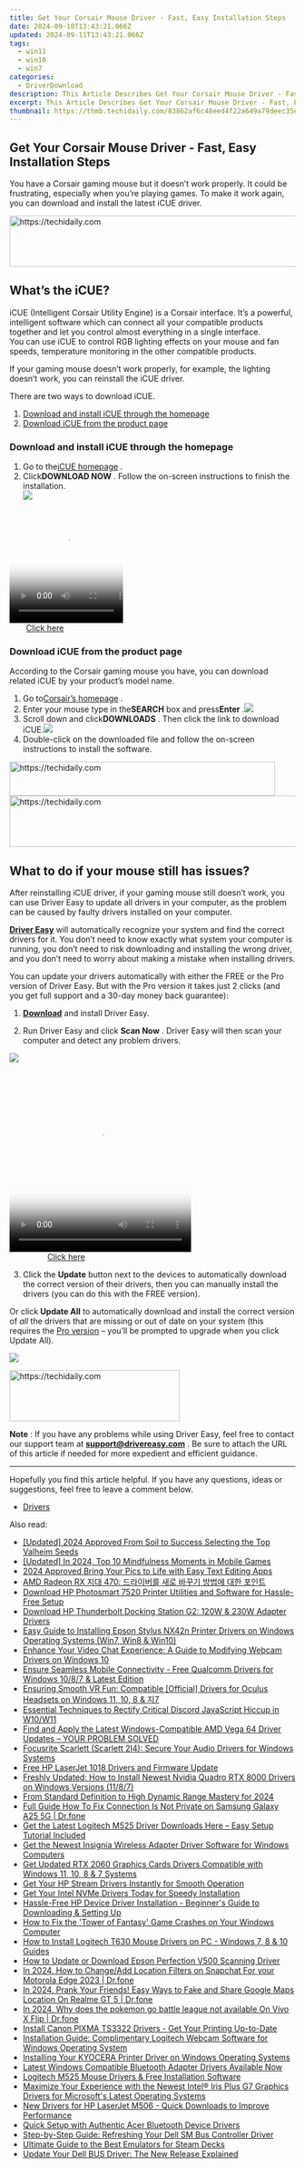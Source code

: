 ```yaml
---
title: Get Your Corsair Mouse Driver - Fast, Easy Installation Steps
date: 2024-09-10T13:43:21.066Z
updated: 2024-09-11T13:43:21.066Z
tags:
  - win11
  - win10
  - win7
categories:
  - DriverDownload
description: This Article Describes Get Your Corsair Mouse Driver - Fast, Easy Installation Steps
excerpt: This Article Describes Get Your Corsair Mouse Driver - Fast, Easy Installation Steps
thumbnail: https://thmb.techidaily.com/83862af6c48eed4f22a649a79deec35e1e15bdc44c6b305417ce32effff185ec.jpg
---
```


## Get Your Corsair Mouse Driver - Fast, Easy Installation Steps

You have a Corsair gaming mouse but it doesn’t work properly. It could be frustrating, especially when you’re playing games. To make it work again, you can download and install the latest iCUE driver.





<!-- affiliate ads begin -->
<a href="https://ephamedtechinc.pxf.io/c/5597632/2137220/26400" target="_top" id="2137220">
  <img src="//a.impactradius-go.com/display-ad/26400-2137220" border="0" alt="https://techidaily.com" width="728" height="90"/>
</a>
<img height="0" width="0" src="https://ephamedtechinc.pxf.io/i/5597632/2137220/26400" style="position:absolute;visibility:hidden;" border="0" />
<!-- affiliate ads end -->




## What’s the iCUE?

 iCUE (Intelligent Corsair Utility Engine) is a Corsair interface. It’s a powerful, intelligent software which can connect all your compatible products together and let you control almost everything in a single interface.  
 You can use iCUE to control RGB lighting effects on your mouse and fan speeds, temperature monitoring in the other compatible products.

 If your gaming mouse doesn’t work properly, for example, the lighting doesn’t work, you can reinstall the iCUE driver.  

There are two ways to download iCUE.

1. [Download and install iCUE through the homepage](https://tools.techidaily.com/drivereasy/download/)
2. [Download iCUE from the product page](https://tools.techidaily.com/drivereasy/download/)

### Download and install iCUE through the homepage  

1. Go to the[iCUE homepage](https://www.corsair.com/uk/en/icue) .
2. Click**DOWNLOAD NOW** . Follow the on-screen instructions to finish the installation.  
![](https://images.drivereasy.com/wp-content/uploads/2019/07/icue.jpg)





<!-- affiliate ads begin -->
<span id="1743243">
					<video width="200" height="200" style="cursor:pointer"
           poster="//a.impactradius-go.com/display-clicktoplayimage/1743243.png"
           onclick="if(!this.playClicked){this.play();this.setAttribute('controls',true);this.playClicked=true;}">
	   <source src="//a.impactradius-go.com/display-ad/19272-1743243">
	   <img src="//a.impactradius-go.com/display-clicktoplayimage/1743243.png" style="border: none; height: 100%; width: 100%; object-fit: contain">
	</video>
	<div style="width:125px;text-align:center"><a href="javascript:window.open(decodeURIComponent('https%3A%2F%2Faligracehair.sjv.io%2Fc%2F5597632%2F1743243%2F19272'), '_blank');void(0);">Click here</a></div>
</span>
<img height="0" width="0" src="https://imp.pxf.io/i/5597632/1743243/19272" style="position:absolute;visibility:hidden;" border="0" />
<!-- affiliate ads end -->




### Download iCUE from the product page

 According to the Corsair gaming mouse you have, you can download related iCUE by your product’s model name.  

1. Go to[Corsair’s homepage](https://www.corsair.com/us/en/) .
2. Enter your mouse type in the**SEARCH** box and press**Enter** .![](https://images.drivereasy.com/wp-content/uploads/2019/07/search.jpg)
3. Scroll down and click**DOWNLOADS** . Then click the link to download iCUE.![](https://images.drivereasy.com/wp-content/uploads/2019/07/icue1.jpg)
4. Double-click on the downloaded file and follow the on-screen instructions to install the software.




<!-- affiliate ads begin -->
<a href="https://aligracehair.sjv.io/c/5597632/2135360/19272" target="_top" id="2135360">
  <img src="//a.impactradius-go.com/display-ad/19272-2135360" border="0" alt="https://techidaily.com" width="468" height="60"/>
</a>
<img height="0" width="0" src="https://aligracehair.sjv.io/i/5597632/2135360/19272" style="position:absolute;visibility:hidden;" border="0" />
<!-- affiliate ads end -->









<!-- affiliate ads begin -->
<a href="https://wigfever.sjv.io/c/5597632/2014859/22899" target="_top" id="2014859">
  <img src="//a.impactradius-go.com/display-ad/22899-2014859" border="0" alt="https://techidaily.com" width="728" height="90"/>
</a>
<img height="0" width="0" src="https://wigfever.sjv.io/i/5597632/2014859/22899" style="position:absolute;visibility:hidden;" border="0" />
<!-- affiliate ads end -->




## What to do if your mouse still has issues?

 After reinstalling iCUE driver, if your gaming mouse still doesn’t work, you can use Driver Easy to update all drivers in your computer, as the problem can be caused by faulty drivers installed on your computer.

**[Driver Easy](https://tools.techidaily.com/drivereasy/download/)**  will automatically recognize your system and find the correct drivers for it. You don’t need to know exactly what system your computer is running, you don’t need to risk downloading and installing the wrong driver, and you don’t need to worry about making a mistake when installing drivers.

 You can update your drivers automatically with either the FREE or the Pro version of Driver Easy. But with the Pro version it takes just 2 clicks (and you get full support and a 30-day money back guarantee):

 1) **[Download](https://tools.techidaily.com/drivereasy/download/)**  and install Driver Easy.

 2) Run Driver Easy and click **Scan Now** . Driver Easy will then scan your computer and detect any problem drivers.

![](https://images.drivereasy.com/wp-content/uploads/2019/04/image-84.png)





<!-- affiliate ads begin -->
<span id="1498635">
					<video width="320" height="320" style="cursor:pointer"
           poster="//a.impactradius-go.com/display-clicktoplayimage/1498635.png"
           onclick="if(!this.playClicked){this.play();this.setAttribute('controls',true);this.playClicked=true;}">
	   <source src="//a.impactradius-go.com/display-ad/17326-1498635">
	   <img src="//a.impactradius-go.com/display-clicktoplayimage/1498635.png" style="border: none; height: 100%; width: 100%; object-fit: contain">
	</video>
	<div style="width:200px;text-align:center"><a href="javascript:window.open(decodeURIComponent('https%3A%2F%2Fancheer.sjv.io%2Fc%2F5597632%2F1498635%2F17326'), '_blank');void(0);">Click here</a></div>
</span>
<img height="0" width="0" src="https://imp.pxf.io/i/5597632/1498635/17326" style="position:absolute;visibility:hidden;" border="0" />
<!-- affiliate ads end -->




 3) Click the **Update**  button next to the devices to automatically download the correct version of their drivers, then you can manually install the drivers (you can do this with the FREE version).

 Or click **Update All** to automatically download and install the correct version of _all_ the drivers that are missing or out of date on your system (this requires the [Pro version](https://tools.techidaily.com/drivereasy/download/) – you’ll be prompted to upgrade when you click Update All).

![](https://images.drivereasy.com/wp-content/uploads/2019/04/image-91.png)





<!-- affiliate ads begin -->
<a href="https://25home.pxf.io/c/5597632/2123478/16836" target="_top" id="2123478">
  <img src="//a.impactradius-go.com/display-ad/16836-2123478" border="0" alt="https://techidaily.com" width="300" height="90"/>
</a>
<img height="0" width="0" src="https://25home.pxf.io/i/5597632/2123478/16836" style="position:absolute;visibility:hidden;" border="0" />
<!-- affiliate ads end -->




**Note** : If you have any problems while using Driver Easy, feel free to contact our support team at **[support@drivereasy.com](https://tools.techidaily.com/drivereasy/download/)**  . Be sure to attach the URL of this article if needed for more expedient and efficient guidance.

---

 Hopefully you find this article helpful. If you have any questions, ideas or suggestions, feel free to leave a comment below.[](https://tools.techidaily.com/drivereasy/download/)

* [Drivers](https://tools.techidaily.com/drivereasy/download/)

<ins class="adsbygoogle"
     style="display:block"
     data-ad-format="autorelaxed"
     data-ad-client="ca-pub-7571918770474297"
     data-ad-slot="1223367746"></ins>



<ins class="adsbygoogle"
     style="display:block"
     data-ad-client="ca-pub-7571918770474297"
     data-ad-slot="8358498916"
     data-ad-format="auto"
     data-full-width-responsive="true"></ins>





<span class="atpl-alsoreadstyle">Also read:</span>
<div><ul>
<li><a href="https://screen-video-capture.techidaily.com/updated-2024-approved-from-soil-to-success-selecting-the-top-valheim-seeds/"><u>[Updated] 2024 Approved From Soil to Success Selecting the Top Valheim Seeds</u></a></li>
<li><a href="https://remote-screen-capture.techidaily.com/updated-in-2024-top-10-mindfulness-moments-in-mobile-games/"><u>[Updated] In 2024, Top 10 Mindfulness Moments in Mobile Games</u></a></li>
<li><a href="https://extra-hints.techidaily.com/2024-approved-bring-your-pics-to-life-with-easy-text-editing-apps/"><u>2024 Approved Bring Your Pics to Life with Easy Text Editing Apps</u></a></li>
<li><a href="https://driver-download.techidaily.com/amd-radeon-rx-470/"><u>AMD Radeon RX 지대 470: 드라이버를 새로 바꾸기 방법에 대한 포인트</u></a></li>
<li><a href="https://driver-download.techidaily.com/download-hp-photosmart-7520-printer-utilities-and-software-for-hassle-free-setup/"><u>Download HP Photosmart 7520 Printer Utilities and Software for Hassle-Free Setup</u></a></li>
<li><a href="https://driver-download.techidaily.com/download-hp-thunderbolt-docking-station-g2-120w-and-230w-adapter-drivers/"><u>Download HP Thunderbolt Docking Station G2: 120W & 230W Adapter Drivers</u></a></li>
<li><a href="https://driver-download.techidaily.com/easy-guide-to-installing-epson-stylus-nx42n-printer-drivers-on-windows-operating-systems-win7-win8-and-win10/"><u>Easy Guide to Installing Epson Stylus NX42n Printer Drivers on Windows Operating Systems (Win7, Win8 & Win10)</u></a></li>
<li><a href="https://driver-download.techidaily.com/enhance-your-video-chat-experience-a-guide-to-modifying-webcam-drivers-on-windows-10/"><u>Enhance Your Video Chat Experience: A Guide to Modifying Webcam Drivers on Windows 10</u></a></li>
<li><a href="https://driver-download.techidaily.com/1722973914833-ensure-seamless-mobile-connectivity-free-qualcomm-drivers-for-windows-1087-and-latest-edition/"><u>Ensure Seamless Mobile Connectivity - Free Qualcomm Drivers for Windows 10/8/7 & Latest Edition</u></a></li>
<li><a href="https://driver-download.techidaily.com/ensuring-smooth-vr-fun-compatible-official-drivers-for-oculus-headsets-on-windows-11-10-8-and-7/"><u>Ensuring Smooth VR Fun: Compatible [Official] Drivers for Oculus Headsets on Windows 11, 10, 8 & 지7</u></a></li>
<li><a href="https://windows11.techidaily.com/essential-techniques-to-rectify-critical-discord-javascript-hiccup-in-w10w11/"><u>Essential Techniques to Rectify Critical Discord JavaScript Hiccup in W10/W11</u></a></li>
<li><a href="https://driver-download.techidaily.com/find-and-apply-the-latest-windows-compatible-amd-vega-64-driver-updates-your-problem-solved/"><u>Find and Apply the Latest Windows-Compatible AMD Vega 64 Driver Updates – YOUR PROBLEM SOLVED</u></a></li>
<li><a href="https://driver-download.techidaily.com/focusrite-scarlett-scarlett-2i4-secure-your-audio-drivers-for-windows-systems/"><u>Focusrite Scarlett (Scarlett 2I4): Secure Your Audio Drivers for Windows Systems</u></a></li>
<li><a href="https://driver-download.techidaily.com/free-hp-laserjet-1018-drivers-and-firmware-update/"><u>Free HP LaserJet 1018 Drivers and Firmware Update</u></a></li>
<li><a href="https://driver-download.techidaily.com/freshly-updated-how-to-install-newest-nvidia-quadro-rtx-8000-drivers-on-windows-versions-1187/"><u>Freshly Updated: How to Install Newest Nvidia Quadro RTX 8000 Drivers on Windows Versions (11/8/7)</u></a></li>
<li><a href="https://some-techniques.techidaily.com/from-standard-definition-to-high-dynamic-range-mastery-for-2024/"><u>From Standard Definition to High Dynamic Range Mastery for 2024</u></a></li>
<li><a href="https://howto.techidaily.com/full-guide-how-to-fix-connection-is-not-private-on-samsung-galaxy-a25-5g-drfone-by-drfone-fix-android-problems-fix-android-problems/"><u>Full Guide How To Fix Connection Is Not Private on Samsung Galaxy A25 5G | Dr.fone</u></a></li>
<li><a href="https://driver-download.techidaily.com/1722961534014-get-the-latest-logitech-m525-driver-downloads-here-easy-setup-tutorial-included/"><u>Get the Latest Logitech M525 Driver Downloads Here – Easy Setup Tutorial Included</u></a></li>
<li><a href="https://driver-download.techidaily.com/get-the-newest-insignia-wireless-adapter-driver-software-for-windows-computers/"><u>Get the Newest Insignia Wireless Adapter Driver Software for Windows Computers</u></a></li>
<li><a href="https://driver-download.techidaily.com/get-updated-rtx-2060-graphics-cards-drivers-compatible-with-windows-11-10-8-and-7-systems/"><u>Get Updated RTX 2060 Graphics Cards Drivers Compatible with Windows 11, 10, 8 & 7 Systems</u></a></li>
<li><a href="https://driver-download.techidaily.com/get-your-hp-stream-drivers-instantly-for-smooth-operation/"><u>Get Your HP Stream Drivers Instantly for Smooth Operation</u></a></li>
<li><a href="https://driver-download.techidaily.com/get-your-intel-nvme-drivers-today-for-speedy-installation/"><u>Get Your Intel NVMe Drivers Today for Speedy Installation</u></a></li>
<li><a href="https://driver-download.techidaily.com/hassle-free-hp-device-driver-installation-beginners-guide-to-downloading-and-setting-up/"><u>Hassle-Free HP Device Driver Installation - Beginner's Guide to Downloading & Setting Up</u></a></li>
<li><a href="https://win-answers.techidaily.com/how-to-fix-the-tower-of-fantasy-game-crashes-on-your-windows-computer/"><u>How to Fix the 'Tower of Fantasy' Game Crashes on Your Windows Computer</u></a></li>
<li><a href="https://driver-download.techidaily.com/how-to-install-logitech-t630-mouse-drivers-on-pc-windows-7-8-and-10-guides/"><u>How to Install Logitech T630 Mouse Drivers on PC - Windows 7, 8 & 10 Guides</u></a></li>
<li><a href="https://driver-download.techidaily.com/how-to-update-or-download-epson-perfection-v500-scanning-driver/"><u>How to Update or Download Epson Perfection V500 Scanning Driver</u></a></li>
<li><a href="https://location-social.techidaily.com/in-2024-how-to-changeadd-location-filters-on-snapchat-for-your-motorola-edge-2023-drfone-by-drfone-virtual-android/"><u>In 2024, How to Change/Add Location Filters on Snapchat For your Motorola Edge 2023 | Dr.fone</u></a></li>
<li><a href="https://phone-solutions.techidaily.com/in-2024-prank-your-friends-easy-ways-to-fake-and-share-google-maps-location-on-realme-gt-5-drfone-by-drfone-virtual-android/"><u>In 2024, Prank Your Friends! Easy Ways to Fake and Share Google Maps Location On Realme GT 5 | Dr.fone</u></a></li>
<li><a href="https://change-location.techidaily.com/in-2024-why-does-the-pokemon-go-battle-league-not-available-on-vivo-x-flip-drfone-by-drfone-virtual-android/"><u>In 2024, Why does the pokemon go battle league not available On Vivo X Flip | Dr.fone</u></a></li>
<li><a href="https://driver-download.techidaily.com/install-canon-pixma-ts3322-drivers-get-your-printing-up-to-date/"><u>Install Canon PIXMA TS3322 Drivers - Get Your Printing Up-to-Date</u></a></li>
<li><a href="https://driver-download.techidaily.com/installation-guide-complimentary-logitech-webcam-software-for-windows-operating-system/"><u>Installation Guide: Complimentary Logitech Webcam Software for Windows Operating System</u></a></li>
<li><a href="https://driver-download.techidaily.com/installing-your-kyocera-printer-driver-on-windows-operating-systems/"><u>Installing Your KYOCERA Printer Driver on Windows Operating Systems</u></a></li>
<li><a href="https://driver-download.techidaily.com/latest-windows-compatible-bluetooth-adapter-drivers-available-now/"><u>Latest Windows Compatible Bluetooth Adapter Drivers Available Now</u></a></li>
<li><a href="https://driver-download.techidaily.com/logitech-m525-mouse-drivers-and-free-installation-software/"><u>Logitech M525 Mouse Drivers & Free Installation Software</u></a></li>
<li><a href="https://driver-download.techidaily.com/maximize-your-experience-with-the-newest-intel-iris-plus-g7-graphics-drivers-for-microsofts-latest-operating-systems/"><u>Maximize Your Experience with the Newest Intel® Iris Plus G7 Graphics Drivers for Microsoft's Latest Operating Systems</u></a></li>
<li><a href="https://driver-download.techidaily.com/new-drivers-for-hp-laserjet-m506-quick-downloads-to-improve-performance/"><u>New Drivers for HP LaserJet M506 - Quick Downloads to Improve Performance</u></a></li>
<li><a href="https://driver-download.techidaily.com/quick-setup-with-authentic-acer-bluetooth-device-drivers/"><u>Quick Setup with Authentic Acer Bluetooth Device Drivers</u></a></li>
<li><a href="https://driver-download.techidaily.com/step-by-step-guide-refreshing-your-dell-sm-bus-controller-driver/"><u>Step-by-Step Guide: Refreshing Your Dell SM Bus Controller Driver</u></a></li>
<li><a href="https://games-able.techidaily.com/ultimate-guide-to-the-best-emulators-for-steam-decks/"><u>Ultimate Guide to the Best Emulators for Steam Decks</u></a></li>
<li><a href="https://driver-download.techidaily.com/update-your-dell-bus-driver-the-new-release-explained/"><u>Update Your Dell BUS Driver: The New Release Explained</u></a></li>
</ul></div>




